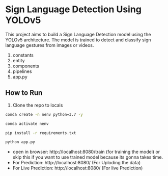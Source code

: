 # Sign Language Detection Using YOLOv5
This project aims to build a Sign Language Detection model using the YOLOv5 architecture. The model is trained to detect and classify sign language gestures from images or videos.

1. constants
2. entity
3. components
4. pipelines
5. app.py

## How to Run
1. Clone the repo to locals

```bash
conda create -n nenv python=3.7 -y
```

```bash
conda activate nenv
```

```bash
pip install -r requirements.txt
```

```bash
python app.py
```
- open in browser: http://localhost:8080/train (for training the model) or skip this if you want to use trained model because its gonna takes time.
- For Prediction: http://localhost:8080/ (For Uploding the data)
- For Live Prediction: http://localhost:8080/ (For live Prediction)
